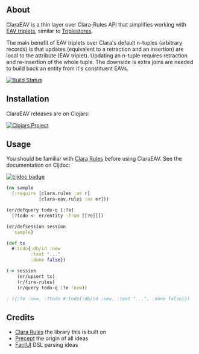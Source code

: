 ## About

ClaraEAV is a thin layer over Clara-Rules API that simplifies working with
[EAV triplets](https://en.wikipedia.org/wiki/Entity%E2%80%93attribute%E2%80%93value_model),
similar to [Triplestores](https://en.wikipedia.org/wiki/Triplestore).

The main benefit of EAV triplets over Clara's default n-tuples (arbitrary
records) is that updates (equivalent to a retraction and an insertion) are local
to the attribute (EAV triplet). Updating an n-tuple requires retraction and 
re-insertion of the whole tuple. The downside is extra joins are needed to build 
back an entity from it's constituent EAVs.

[![Build Status](https://travis-ci.org/clyfe/clara-eav.svg?branch=master)](https://travis-ci.org/clyfe/clara-eav)

## Installation

ClaraEAV releases are on Clojars:

[![Clojars Project](https://img.shields.io/clojars/v/clyfe/clara-eav.svg)](https://clojars.org/clyfe/clara-eav)

## Usage

You should be familiar with [Clara Rules](https://www.clara-rules.org) before 
using ClaraEAV. See the documentation on Cljdoc:

[![cljdoc badge](https://cljdoc.xyz/badge/clyfe/clara-eav)](https://cljdoc.xyz/d/clyfe/clara-eav/CURRENT)

```clojure
(ns sample
  (:require [clara.rules :as r]
            [clara-eav.rules :as er]))

(er/defquery todo-q [:?e] 
  [?todo <- er/entity :from [[?e]]])

(er/defsession session 
  'sample)

(def tx
  #:todo{:db/id :new
         :text "..."
         :done false})

(-> session
    (er/upsert tx)
    (r/fire-rules)
    (r/query todo-q :?e :new))

; ({:?e :new, :?todo #:todo{:db/id :new, :text "...", :done false}})
```

## Credits

* [Clara Rules](http://www.clara-rules.org/) the library this is built on
* [Precept](https://github.com/CoNarrative/precept) the origin of all ideas
* [FactUI](https://github.com/arachne-framework/factui) DSL parsing ideas

